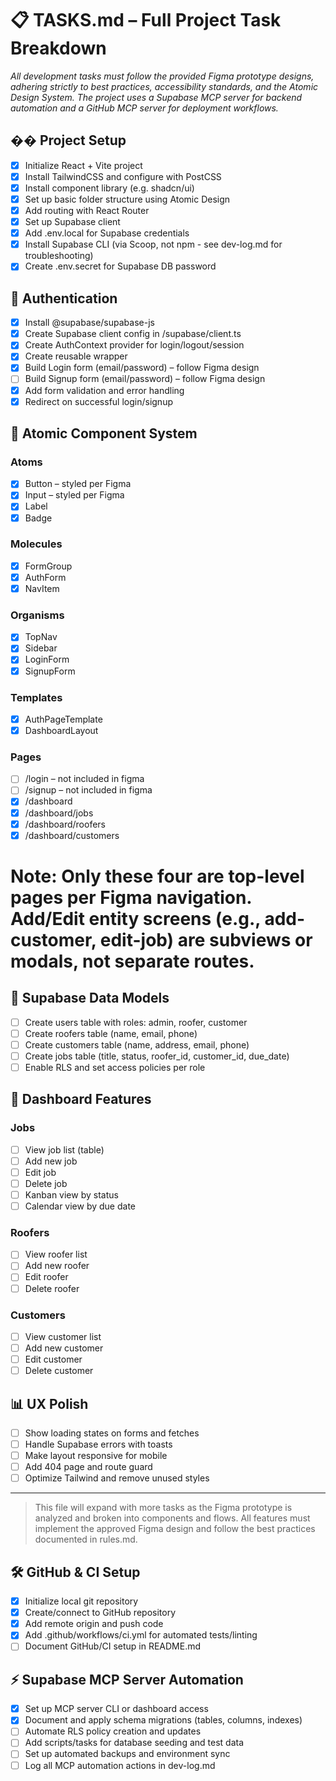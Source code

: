 # 📋 TASKS.md – Full Project Task Breakdown

*All development tasks must follow the provided Figma prototype designs, adhering strictly to best practices, accessibility standards, and the Atomic Design System. The project uses a Supabase MCP server for backend automation and a GitHub MCP server for deployment workflows.*

## �� Project Setup

* [x] Initialize React + Vite project
* [x] Install TailwindCSS and configure with PostCSS
* [x] Install component library (e.g. shadcn/ui)
* [x] Set up basic folder structure using Atomic Design
* [x] Add routing with React Router
* [x] Set up Supabase client
* [x] Add .env.local for Supabase credentials
* [x] Install Supabase CLI (via Scoop, not npm - see dev-log.md for troubleshooting)
* [x] Create .env.secret for Supabase DB password

## 🔐 Authentication

* [x] Install @supabase/supabase-js
* [x] Create Supabase client config in /supabase/client.ts
* [x] Create AuthContext provider for login/logout/session
* [x] Create reusable <ProtectedRoute /> wrapper
* [x] Build Login form (email/password) – follow Figma design
* [ ] Build Signup form (email/password) – follow Figma design
* [x] Add form validation and error handling
* [x] Redirect on successful login/signup

## 🧱 Atomic Component System

### Atoms

* [x] Button – styled per Figma
* [x] Input – styled per Figma
* [x] Label
* [x] Badge

### Molecules

* [x] FormGroup
* [x] AuthForm
* [x] NavItem

### Organisms

* [x] TopNav
* [x] Sidebar
* [x] LoginForm
* [x] SignupForm

### Templates

* [x] AuthPageTemplate
* [x] DashboardLayout

### Pages

* [ ] /login – not included in figma
* [ ] /signup – not included in figma
* [x] /dashboard
* [x] /dashboard/jobs
* [x] /dashboard/roofers
* [x] /dashboard/customers

# Note: Only these four are top-level pages per Figma navigation. Add/Edit entity screens (e.g., add-customer, edit-job) are subviews or modals, not separate routes.

## 📆 Supabase Data Models

* [ ] Create users table with roles: admin, roofer, customer
* [ ] Create roofers table (name, email, phone)
* [ ] Create customers table (name, address, email, phone)
* [ ] Create jobs table (title, status, roofer_id, customer_id, due_date)
* [ ] Enable RLS and set access policies per role

## 📂 Dashboard Features

### Jobs

* [ ] View job list (table)
* [ ] Add new job
* [ ] Edit job
* [ ] Delete job
* [ ] Kanban view by status
* [ ] Calendar view by due date

### Roofers

* [ ] View roofer list
* [ ] Add new roofer
* [ ] Edit roofer
* [ ] Delete roofer

### Customers

* [ ] View customer list
* [ ] Add new customer
* [ ] Edit customer
* [ ] Delete customer

## 📊 UX Polish

* [ ] Show loading states on forms and fetches
* [ ] Handle Supabase errors with toasts
* [ ] Make layout responsive for mobile
* [ ] Add 404 page and route guard
* [ ] Optimize Tailwind and remove unused styles

---

> This file will expand with more tasks as the Figma prototype is analyzed and broken into components and flows. All features must implement the approved Figma design and follow the best practices documented in rules.md.

## 🛠 GitHub & CI Setup

* [x] Initialize local git repository
* [x] Create/connect to GitHub repository
* [x] Add remote origin and push code
* [x] Add .github/workflows/ci.yml for automated tests/linting
* [ ] Document GitHub/CI setup in README.md

## ⚡ Supabase MCP Server Automation

* [x] Set up MCP server CLI or dashboard access
* [x] Document and apply schema migrations (tables, columns, indexes)
* [ ] Automate RLS policy creation and updates
* [ ] Add scripts/tasks for database seeding and test data
* [ ] Set up automated backups and environment sync
* [ ] Log all MCP automation actions in dev-log.md